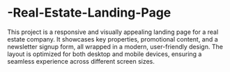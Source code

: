 # -Real-Estate-Landing-Page
This project is a responsive and visually appealing landing page for a real estate company. It showcases key properties, promotional content, and a newsletter signup form, all wrapped in a modern, user-friendly design. The layout is optimized for both desktop and mobile devices, ensuring a seamless experience across different screen sizes.
